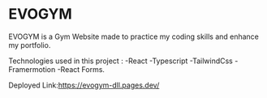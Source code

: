 # EVOGYM
EVOGYM is a Gym Website made to practice my coding skills and enhance my portfolio.

Technologies used in this project :
-React
-Typescript
-TailwindCss
-Framermotion
-React Forms.

Deployed Link:https://evogym-dll.pages.dev/
